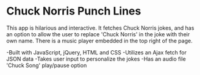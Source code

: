 # Chuck Norris Punch Lines
This app is hilarious and interactive. It fetches Chuck Norris jokes, and has an option to allow the user to replace 'Chuck Norris' in the joke with their own name. There is a music player embedded in the top right of the page.

-Built with JavaScript, jQuery, HTML and CSS
-Utilizes an Ajax fetch for JSON data
-Takes user input to personalize the jokes
-Has an audio file 'Chuck Song' play/pause option
